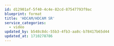 ```yaml
---
id: d12901af-5f40-4c4e-82cd-87547793f9ac
blueprint: format
title: 'HDCAM/HDCAM SR'
service_categories:
  - video
updated_by: b548c8dc-55b3-4fb3-aa8c-b78417b65d44
updated_at: 1710278786
---
```

